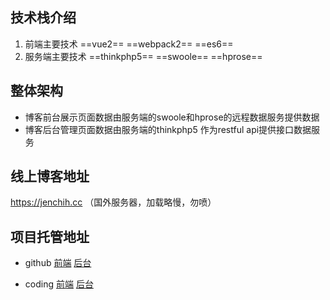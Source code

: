 ## 技术栈介绍
1. 前端主要技术 ==vue2== ==webpack2== ==es6== 
2. 服务端主要技术 ==thinkphp5== ==swoole== ==hprose==

## 整体架构
- 博客前台展示页面数据由服务端的swoole和hprose的远程数据服务提供数据
- 博客后台管理页面数据由服务端的thinkphp5 作为restful api提供接口数据服务

## 线上博客地址 
https://jenchih.cc   （国外服务器，加载略慢，勿喷）

## 项目托管地址
- github [前端](https://github.com/jenchih/vue2)  [后台](https://github.com/jenchih/blog)

- coding [前端](https://coding.net/u/jenchih/p/vue/git)  [后台](https://coding.net/u/jenchih/p/blog/git)

